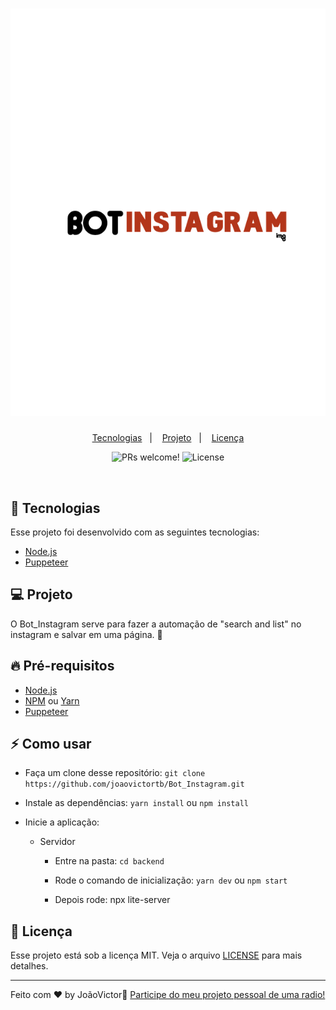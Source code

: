 <h1 align="center">
    <img alt="Happy" title="Happy" src=".github/logo.png" />
</h1>

<p align="center">
  <a href="#-tecnologias">Tecnologias</a>&nbsp;&nbsp;&nbsp;|&nbsp;&nbsp;&nbsp;
  <a href="#-projeto">Projeto</a>&nbsp;&nbsp;&nbsp;|&nbsp;&nbsp;&nbsp;
  <a href="#memo-licença">Licença</a>
</p>

<p align="center">
 <img src="https://img.shields.io/static/v1?label=PRs&message=welcome&color=15C3D6&labelColor=000000" alt="PRs welcome!" />

  <img alt="License" src="https://img.shields.io/static/v1?label=license&message=MIT&color=15C3D6&labelColor=000000">
</p>

<br>


## 🚀 Tecnologias

Esse projeto foi desenvolvido com as seguintes tecnologias:

- [Node.js](https://nodejs.org/en/)
- [Puppeteer](https://pptr.dev/)


## 💻 Projeto

O Bot_Instagram serve para fazer a automação de "search and list" no instagram e salvar em uma página. 💜



## :fire: **Pré-requisitos**

- [Node.js](https://nodejs.org/en/)
- [NPM](https://www.npmjs.com/) ou [Yarn](https://yarnpkg.com/)
- [Puppeteer](https://pptr.dev/)

<a id="como-usar"></a>

## :zap: Como usar

- Faça um clone desse repositório: `git clone https://github.com/joaovictortb/Bot_Instagram.git`
- Instale as dependências: `yarn install` ou `npm install`
- Inicie a aplicação:

  - Servidor

    - Entre na pasta: `cd backend`
    - Rode o comando de inicialização: `yarn dev` ou `npm start`

    - Depois rode: npx lite-server

  

<a id="como-contribuir"></a>



## :memo: Licença

Esse projeto está sob a licença MIT. Veja o arquivo [LICENSE](LICENSE.md) para mais detalhes.

---

Feito com ♥ by JoãoVictor:wave: [Participe do meu projeto pessoal de uma radio!](https://radiofreshwest.com.br/)
